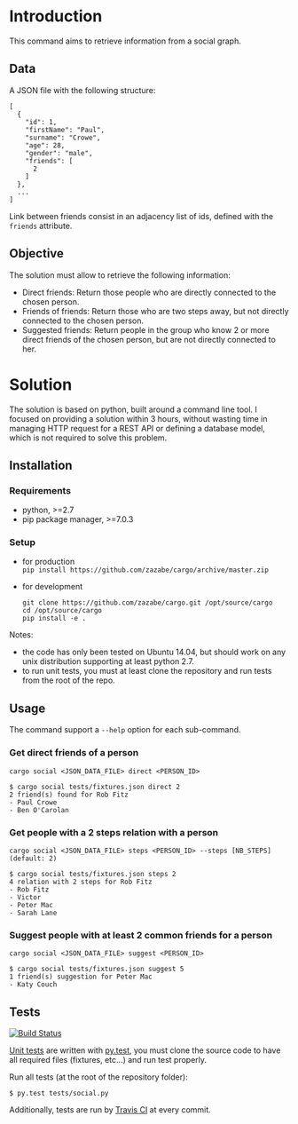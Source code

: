 # Introduction

This command aims to retrieve information from a social graph.

## Data

A JSON file with the following structure:
```
[
  {
    "id": 1,
    "firstName": "Paul",
    "surname": "Crowe",
    "age": 28,
    "gender": "male",
    "friends": [
      2
    ]
  },
  ...
]
```

Link between friends consist in an adjacency list of ids, defined with the `friends` attribute.

## Objective

The solution must allow to retrieve the following information:

- Direct friends: Return those people who are directly connected to the chosen person.
- Friends of friends: Return those who are two steps away, but not directly connected to the chosen person.
- Suggested friends: Return people in the group who know 2 or more direct friends of the chosen person, but are not directly connected to her.


# Solution

The solution is based on python, built around a command line tool. 
I focused on providing a solution within 3 hours, without wasting time in managing HTTP request 
for a REST API or defining a database model, which is not required to solve this problem.

## Installation

### Requirements

- python, >=2.7
- pip package manager, >=7.0.3

### Setup

- for production  
  `pip install https://github.com/zazabe/cargo/archive/master.zip`

- for development   
  ```
  git clone https://github.com/zazabe/cargo.git /opt/source/cargo
  cd /opt/source/cargo 
  pip install -e .
  ```

Notes: 
- the code has only been tested on Ubuntu 14.04, but should work on any unix distribution supporting at least python 2.7.
- to run unit tests, you must at least clone the repository and run tests from the root of the repo.


## Usage

The command support a `--help` option for each sub-command.

### Get direct friends of a person

```
cargo social <JSON_DATA_FILE> direct <PERSON_ID>

$ cargo social tests/fixtures.json direct 2
2 friend(s) found for Rob Fitz
- Paul Crowe
- Ben O'Carolan
```

### Get people with a 2 steps relation with a person

```
cargo social <JSON_DATA_FILE> steps <PERSON_ID> --steps [NB_STEPS] (default: 2)

$ cargo social tests/fixtures.json steps 2
4 relation with 2 steps for Rob Fitz
- Rob Fitz
- Victor
- Peter Mac
- Sarah Lane
```

### Suggest people with at least 2 common friends for a person

```
cargo social <JSON_DATA_FILE> suggest <PERSON_ID>

$ cargo social tests/fixtures.json suggest 5
1 friend(s) suggestion for Peter Mac
- Katy Couch
```

## Tests

[![Build Status](https://travis-ci.org/zazabe/cargo.png?branch=master)](https://travis-ci.org/zazabe/cargo)

[Unit tests][test_source] are written with [py.test][py_test], you must clone the source code to have all required files (fixtures, etc...) and run test properly.

Run all tests (at the root of the repository folder):
```
$ py.test tests/social.py
```

Additionally, tests are run by [Travis CI][travis] at every commit.


  [py_test]: http://pytest.org/latest/
  [test_source]: https://github.com/zazabe/cargo/blob/master/tests/social.py
  [travis]: https://travis-ci.org/
